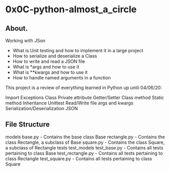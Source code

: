# 0x0C-python-almost_a_circle

## About.
Working with JSon
* What is Unit testing and how to implement it in a large project
* How to serialize and deserialize a Class
* How to write and read a JSON file
* What is *args and how to use it
* What is **kwargs and how to use it
* How to handle named arguments in a function

This project is a review of everything learned in Python up until 04/06/20:

Import
Exceptions
Class
Private attribute
Getter/Setter
Class method
Static method
Inheritance
Unittest
Read/Write file
args and kwargs
Serialization/Deserialization
JSON

## File Structure
models
base.py - Contains the base class Base
rectangle.py - Contains the class Rectangle, a subclass of Base
square.py - Contains the class Square, a subclass of Rectangle
tests
test_models
test_base.py - Contains all tests pertaining to class Base
test_rectangle.py - Contains all tests pertaining to class Rectangle
test_square.py - Contains all tests pertaining to class Square
